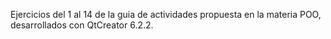Ejercicios del 1 al 14 de la guia de actividades propuesta en la materia POO, desarrollados con QtCreator 6.2.2.
